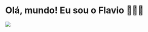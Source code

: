 # Olá, mundo! Eu sou o Flavio 🙋🏽‍♂
<div>
  <a href="https://www.linkedin.com/in/flaviofernandesjr" target="_blank"><img src="https://img.shields.io/badge/-LinkedIn-%230077B5?style=for-the-badge&logo=linkedin&logoColor=white" target="_blank"></a> 
</div>
<br>  
